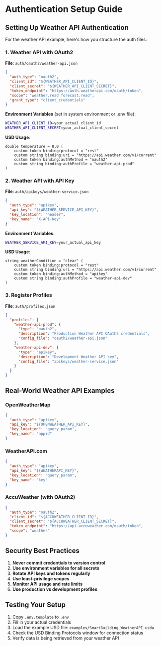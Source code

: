 # Authentication Setup Guide

## Setting Up Weather API Authentication

For the weather API example, here's how you structure the auth files:

### 1. Weather API with OAuth2

**File**: `auth/oauth2/weather-api.json`
```json
{
  "auth_type": "oauth2",
  "client_id": "${WEATHER_API_CLIENT_ID}",
  "client_secret": "${WEATHER_API_CLIENT_SECRET}",
  "token_endpoint": "https://auth.weatherapi.com/oauth/token",
  "scope": "weather.read forecast.read",
  "grant_type": "client_credentials"
}
```

**Environment Variables** (set in system environment or .env file):
```bash
WEATHER_API_CLIENT_ID=your_actual_client_id
WEATHER_API_CLIENT_SECRET=your_actual_client_secret
```

**USD Usage**:
```usd
double temperature = 0.0 (
    custom token binding:protocol = "rest"
    custom string binding:uri = "https://api.weather.com/v1/current"
    custom token binding:authMethod = "oauth2"
    custom string binding:authProfile = "weather-api-prod"
)
```

### 2. Weather API with API Key

**File**: `auth/apikeys/weather-service.json`
```json
{
  "auth_type": "apikey",
  "api_key": "${WEATHER_SERVICE_API_KEY}",
  "key_location": "header",
  "key_name": "X-API-Key"
}
```

**Environment Variables**:
```bash
WEATHER_SERVICE_API_KEY=your_actual_api_key
```

**USD Usage**:
```usd
string weatherCondition = "clear" (
    custom token binding:protocol = "rest"
    custom string binding:uri = "https://api.weather.com/v1/current"
    custom token binding:authMethod = "apikey"
    custom string binding:authProfile = "weather-api-dev"
)
```

### 3. Register Profiles

**File**: `auth/profiles.json`
```json
{
  "profiles": {
    "weather-api-prod": {
      "type": "oauth2",
      "description": "Production Weather API OAuth2 credentials",
      "config_file": "oauth2/weather-api.json"
    },
    "weather-api-dev": {
      "type": "apikey", 
      "description": "Development Weather API key",
      "config_file": "apikeys/weather-service.json"
    }
  }
}
```

## Real-World Weather API Examples

### OpenWeatherMap
```json
{
  "auth_type": "apikey",
  "api_key": "${OPENWEATHER_API_KEY}",
  "key_location": "query_param",
  "key_name": "appid"
}
```

### WeatherAPI.com
```json
{
  "auth_type": "apikey",
  "api_key": "${WEATHERAPI_KEY}",
  "key_location": "query_param", 
  "key_name": "key"
}
```

### AccuWeather (with OAuth2)
```json
{
  "auth_type": "oauth2",
  "client_id": "${ACCUWEATHER_CLIENT_ID}",
  "client_secret": "${ACCUWEATHER_CLIENT_SECRET}",
  "token_endpoint": "https://api.accuweather.com/oauth/token",
  "scope": "weather"
}
```

## Security Best Practices

1. **Never commit credentials to version control**
2. **Use environment variables for all secrets**
3. **Rotate API keys and tokens regularly**
4. **Use least-privilege scopes**
5. **Monitor API usage and rate limits**
6. **Use production vs development profiles**

## Testing Your Setup

1. Copy `.env.template` to `.env`
2. Fill in your actual credentials
3. Load the example USD file: `examples/SmartBuilding_WeatherAPI.usda`
4. Check the USD Binding Protocols window for connection status
5. Verify data is being retrieved from your weather API
